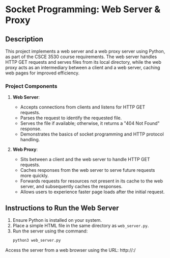# Socket Programming: Web Server & Proxy

## Description

This project implements a web server and a web proxy server using Python, as part of the CSCE 3530 course requirements. The web server handles HTTP GET requests and serves files from its local directory, while the web proxy acts as an intermediary between a client and a web server, caching web pages for improved efficiency.

### Project Components

1. **Web Server**: 
   - Accepts connections from clients and listens for HTTP GET requests.
   - Parses the request to identify the requested file.
   - Serves the file if available; otherwise, it returns a "404 Not Found" response.
   - Demonstrates the basics of socket programming and HTTP protocol handling.

2. **Web Proxy**: 
   - Sits between a client and the web server to handle HTTP GET requests.
   - Caches responses from the web server to serve future requests more quickly.
   - Forwards requests for resources not present in its cache to the web server, and subsequently caches the responses.
   - Allows users to experience faster page loads after the initial request.


## Instructions to Run the Web Server

1. Ensure Python is installed on your system.
2. Place a simple HTML file in the same directory as `web_server.py`.
3. Run the server using the command:
   ```bash
   python3 web_server.py

Access the server from a web browser using the URL:
http://<server-ip-addr>:<server-port-number>/<file-name>


